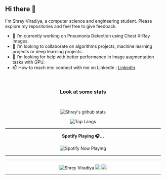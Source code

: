 ## Hi there 👋

I'm Shrey Viradiya, a computer science and engineering student. Please explore my repositories and feel free to give feedback.

- 🔭 I’m currently working on Pneumonia Detection using Chest X-Ray Images.
- 👯 I’m looking to collaborate on algorithms projects, machine learning projects or deep learning projects.
- 🤔 I’m looking for help with better performance in Image augmentation tasks with GPU.
- 📫 How to reach me: connect with me on LinkedIn : [LinkedIn](https://www.linkedin.com/in/shrey-viradiya/)

<div style="text-align:center">
<br>

### Look at some stats

<br>

![Shrey's github stats](https://github-readme-stats.vercel.app/api?username=Shrey-Viradiya&count_private=true&theme=onedark&hide_border=true)

![Top Langs](https://github-readme-stats.vercel.app/api/top-langs/?username=Shrey-Viradiya&theme=onedark&hide_border=true&langs_count=9&layout=compact)

</div>

---

<p align="center"> 
  <b>Spotify Playing 🎧...</b><br><br>
  <img src="https://boomchickboomchick-fy0g8fu0v.vercel.app/api/spotify-playing" alt="Spotify Now Playing" href="https://open.spotify.com/user/vobmr9ot6816x0kr9ffjog3o8"/>
</p>
<hr>

---
<p align="center">
  <img src="https://komarev.com/ghpvc/?username=Shrey-Viradiya" alt="Shrey Viradiya" />
    <a href="https://github.com/Shrey-Viradiya/"><img src="https://img.shields.io/github/followers/Shrey-Viradiya?style=flat&color=red&label=GitHub%20Followers%20"/></a>
  <a href="https://github.com/Shrey-Viradiya/"><img src="https://img.shields.io/github/last-commit/Shrey-Viradiya/Shrey-Viradiya?style=flat&color=brightgreen&label=Last%20Updated%20"/></a>
</p>

---



<!--
**Shrey-Viradiya/Shrey-Viradiya** is a ✨ _special_ ✨ repository because its `README.md` (this file) appears on your GitHub profile.

Here are some ideas to get you started:

- 🔭 I’m currently working on ...
- 🌱 I’m currently learning ...
- 👯 I’m looking to collaborate on ...
- 🤔 I’m looking for help with ...
- 💬 Ask me about ...
- 📫 How to reach me: ...
- 😄 Pronouns: ...
- ⚡ Fun fact: ...
-->
